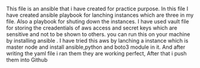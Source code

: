 This file is an ansible that i have created for practice purpose.
In this file I have created ansible playbook for lanching instances which are three in my file.
Also a playbook for shuting down the instances.
I have used vault file for storing the creadentials of aws access and secret keys which are sensitive and not to be shown to others.
you can run this on your machine by installing ansible .
I have tried this aws by lanching a instance which is master node and install ansible,python and boto3 module in it.
And after writing the yaml file i ran them they are working perfect,
After that i push them into Github
